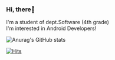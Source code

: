 ### Hi, there👋
I'm a student of dept.Software (4th grade)<br>
I'm interested in Android Developers!

![Anurag's GitHub stats](https://github-readme-stats-ashpurple.vercel.app/api?username=ashpurple&show_icons=true&theme=nightowl)

[![Hits](https://hits.seeyoufarm.com/api/count/incr/badge.svg?url=https%3A%2F%2Fgithub.com%2Fashpurple&count_bg=%2379C83D&title_bg=%23555555&icon=&icon_color=%23E7E7E7&title=hits&edge_flat=false)](https://hits.seeyoufarm.com)            

